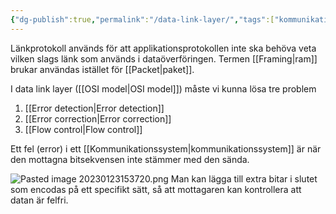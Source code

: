 ```yaml
---
{"dg-publish":true,"permalink":"/data-link-layer/","tags":["kommunikationssystem"]}
---
```


Länkprotokoll används för att applikationsprotokollen inte ska behöva veta vilken slags länk som används i dataöverföringen. Termen [[Framing\|ram]] brukar användas istället för [[Packet\|paket]].


I data link layer ([[OSI model\|OSI model]]) måste vi kunna lösa tre problem
1. [[Error detection\|Error detection]]
2. [[Error correction\|Error correction]]
3. [[Flow control\|Flow control]]

Ett fel (error) i ett [[Kommunikationssystem\|kommunikationssystem]] är när den mottagna bitsekvensen inte stämmer med den sända.

![Pasted image 20230123153720.png](/img/user/images/Pasted%20image%2020230123153720.png)
Man kan lägga till extra bitar i slutet som encodas på ett specifikt sätt, så att mottagaren kan kontrollera att datan är felfri.
